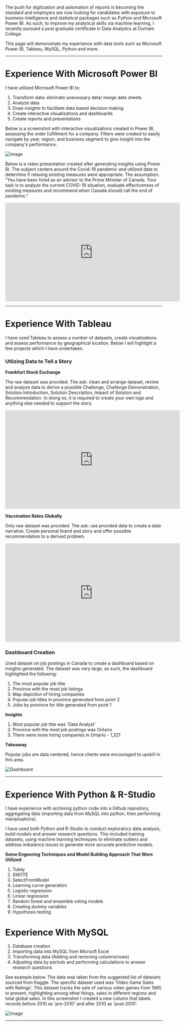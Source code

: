 The push for digitization and automation of reports is becoming the standard and employers are now looking for candidates with exposure to business intelligence and statistical packages such as Python and Microsoft Power BI. As such, to improve my analytical skills via machine learning, I recently pursued a post graduate certificate in Data Analytics at Durham College.

This page will demonstrate my experience with data tools such as Microsoft Power BI, Tableau, MySQL, Python and more.

---

# Experience With Microsoft Power BI

I have utilized Microsoft Power BI to:
1. Transform data: eliminate unecessary data/ merge data sheets
2. Analyze data 
3. Draw insights to facilitate data based decision making
4. Create interactive visualizations and dashboards
5. Create reports and presentations


Below is a screenshot with interactive visualizations created in Power BI, assessing the order fulfillment for a company.  Filters were created to easily navigate by year, region, and business segment to give insight into the company's performance.


![image](https://user-images.githubusercontent.com/95316235/174677439-6e1a598b-5486-4f21-8381-091a837c1f6c.png)



Below is a video presentation created after generating insights using Power BI.  The subject centers around the Covid-19 pandemic and utilized data to determine if relaxing existing measures were appropriate. The assumption: "You have been hired as an advisor to the Prime Minister of Canada. Your task is to analyze the current COVID-19 situation, evaluate effectiveness of existing measures and recommend when Canada should call the end of pandemic."

<p align="center">
<iframe width="560" height="315" src="https://www.youtube.com/embed/K_wMS8NMmgw" title="YouTube video player" frameborder="0" allow="accelerometer; autoplay; clipboard-write; encrypted-media; gyroscope; picture-in-picture" allowfullscreen></iframe>
</p>


---

# Experience With Tableau

I have used Tableau to assess a number of datasets, create visualizations and assess performance by geographical location.  Below I will highlight a few projects which I have undertaken.

### Utlizing Data to Tell a Story

**Frankfurt Stock Exchange**

The raw dataset was provided. The ask: clean and arrange dataset, review and analyze data to derive a possible Challenge, Challenge Demonstration, Solution Introduction, Solution Description, Impact of Solution and Recommendation. In doing so, it is required to create your own logo and anything else needed to support the story.

<p align="center">
<iframe width="560" height="315" src="https://www.youtube.com/embed/hxaJLa8Ld64" title="YouTube video player" frameborder="0" allow="accelerometer; autoplay; clipboard-write; encrypted-media; gyroscope; picture-in-picture" allowfullscreen></iframe>
</p>


**Vaccination Rates Globally**

Only raw dataset was provided.  The ask: use provided data to create a data narrative. Create personal brand and story and offer possible recommendation to a derived problem.

<p align="center">
<iframe width="560" height="315" src="https://www.youtube.com/embed/2djFP3Gi7a4" title="YouTube video player" frameborder="0" allow="accelerometer; autoplay; clipboard-write; encrypted-media; gyroscope; picture-in-picture" allowfullscreen></iframe>
</p>


### Dashboard Creation

Used dataset on job postings in Canada to create a dashboard based on insights generated.  The dataset was very large, as such, the dashboard highlighted the following:
1. The most popular job title
2. Province with the most job listings
3. Map depiction of hiring companies
4. Popular job titles in province generated from point 2
5. Jobs by province for title generated from point 1

**Insights**
1. Most popular job title was 'Data Analyst'
2. Province with the most job postings was Ontario
3. There were more hiring companies in Ontario - 1,321


**Takeaway**

Popular jobs are data centered, hence clients were encouraged to upskill in this area.

![Dashboard](https://user-images.githubusercontent.com/95316235/174660979-6b03dd46-a9b8-4e34-94a0-7af4d71cd83f.JPG)


---


# Experience With Python & R-Studio

I have experience with archiving python code into a Github repository, aggregating data (importing data from MySQL into python, then performing manipluations).  

I have used both Python and R-Studio to conduct exploratory data analysis, build models and answer research questions. This included training datasets, using machine learning techniques to eliminate outliers and address imbalance issues to generate more accurate predictive models.

**Some Engeering Techniques and Model Building Approach That Were Utilized**
1. Tukey
2. SMOTE
3. SelectFromModel
4. Learning curve generation
5. Logistic regression
6. Linear regression
7. Random forest and ensemble voting models
8. Creating dummy variables
9. Hypothesis testing



# Experience With MySQL

1. Database creation
2. Importing data into MySQL from Micrsoft Excel
3. Transforming data (Adding and removing columns/rows)
4. Adjusting data by periods and performing calculations to answer research questions

See example below.  The data was taken from the suggested list of datasets sourced from Kaggle.  The specific dataset used was ‘Video Game Sales with Ratings’.  This dataset tracks the sale of various video games from 1985 to present, highlighting among other things, sales in different regions and total global sales. In this screenshot I created a new column that labels records before 2010 as 'pre-2010' and after 2010 as 'post-2010'. 

![image](https://user-images.githubusercontent.com/95316235/174675816-190134c9-22fd-4c27-9559-c653c74466a9.png)


---

